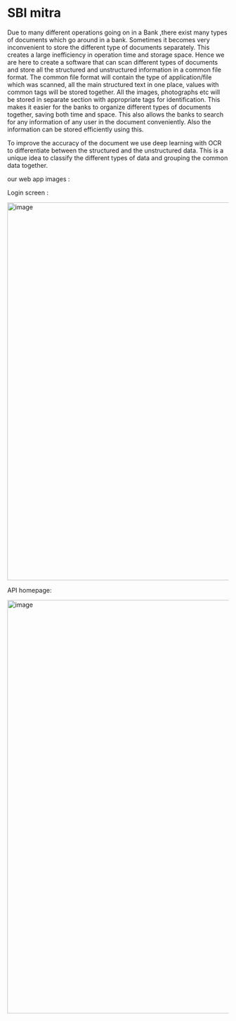 # SBI mitra

Due to many different operations going on in a Bank ,there exist many types of documents which go around in a bank. Sometimes it becomes very inconvenient to store the different type of documents separately. This creates a large inefficiency in operation time and storage space.
Hence we are here to create a software that can scan different types of documents and store all the structured and unstructured information in a common file format.
The common file format will contain the type of application/file which was scanned, all the main structured text in one place, values with common tags will be stored together. All the images, photographs etc will be stored in separate section with appropriate tags for identification.
This makes it easier for the banks to organize different types of documents together, saving both time and space.
This also allows the banks to search for any information of any user in the document conveniently. Also the information can be stored efficiently using this.

To improve the accuracy of the document we use deep learning with OCR to differentiate between the structured and the unstructured data.
This is a unique idea to classify the different types of data and grouping the common data together.

our web app images :

Login screen :

<img width="861" alt="image" src="https://user-images.githubusercontent.com/78399043/174651755-da622c6b-27d9-47ea-84d2-5edb92d9fef5.png">

API homepage:

<img width="942" alt="image" src="https://user-images.githubusercontent.com/78399043/174651816-818491b8-8634-4a9a-a419-4f5cff786fcf.png">




